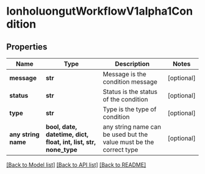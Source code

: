 # IonholuongutWorkflowV1alpha1Condition


## Properties
Name | Type | Description | Notes
------------ | ------------- | ------------- | -------------
**message** | **str** | Message is the condition message | [optional] 
**status** | **str** | Status is the status of the condition | [optional] 
**type** | **str** | Type is the type of condition | [optional] 
**any string name** | **bool, date, datetime, dict, float, int, list, str, none_type** | any string name can be used but the value must be the correct type | [optional]

[[Back to Model list]](../README.md#documentation-for-models) [[Back to API list]](../README.md#documentation-for-api-endpoints) [[Back to README]](../README.md)


